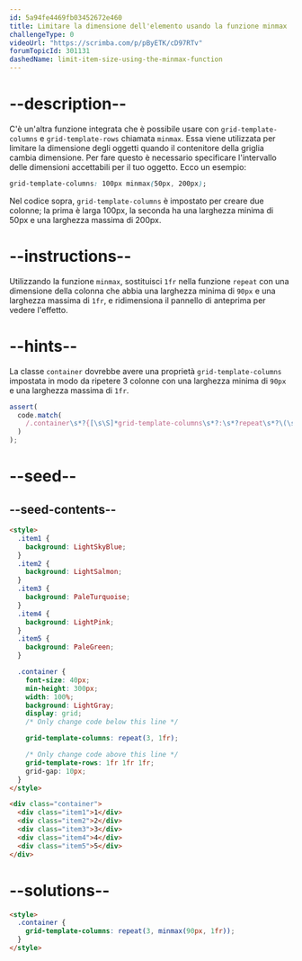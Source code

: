 ```yaml
---
id: 5a94fe4469fb03452672e460
title: Limitare la dimensione dell'elemento usando la funzione minmax
challengeType: 0
videoUrl: "https://scrimba.com/p/pByETK/cD97RTv"
forumTopicId: 301131
dashedName: limit-item-size-using-the-minmax-function
---
```


# --description--

C'è un'altra funzione integrata che è possibile usare con `grid-template-columns` e `grid-template-rows` chiamata `minmax`. Essa viene utilizzata per limitare la dimensione degli oggetti quando il contenitore della griglia cambia dimensione. Per fare questo è necessario specificare l'intervallo delle dimensioni accettabili per il tuo oggetto. Ecco un esempio:

```css
grid-template-columns: 100px minmax(50px, 200px);
```

Nel codice sopra, `grid-template-columns` è impostato per creare due colonne; la prima è larga 100px, la seconda ha una larghezza minima di 50px e una larghezza massima di 200px.

# --instructions--

Utilizzando la funzione `minmax`, sostituisci `1fr` nella funzione `repeat` con una dimensione della colonna che abbia una larghezza minima di `90px` e una larghezza massima di `1fr`, e ridimensiona il pannello di anteprima per vedere l'effetto.

# --hints--

La classe `container` dovrebbe avere una proprietà `grid-template-columns` impostata in modo da ripetere 3 colonne con una larghezza minima di `90px` e una larghezza massima di `1fr`.

```js
assert(
  code.match(
    /.container\s*?{[\s\S]*grid-template-columns\s*?:\s*?repeat\s*?\(\s*?3\s*?,\s*?minmax\s*?\(\s*?90px\s*?,\s*?1fr\s*?\)\s*?\)\s*?;[\s\S]*}/gi
  )
);
```

# --seed--

## --seed-contents--

```html
<style>
  .item1 {
    background: LightSkyBlue;
  }
  .item2 {
    background: LightSalmon;
  }
  .item3 {
    background: PaleTurquoise;
  }
  .item4 {
    background: LightPink;
  }
  .item5 {
    background: PaleGreen;
  }

  .container {
    font-size: 40px;
    min-height: 300px;
    width: 100%;
    background: LightGray;
    display: grid;
    /* Only change code below this line */

    grid-template-columns: repeat(3, 1fr);

    /* Only change code above this line */
    grid-template-rows: 1fr 1fr 1fr;
    grid-gap: 10px;
  }
</style>

<div class="container">
  <div class="item1">1</div>
  <div class="item2">2</div>
  <div class="item3">3</div>
  <div class="item4">4</div>
  <div class="item5">5</div>
</div>
```

# --solutions--

```html
<style>
  .container {
    grid-template-columns: repeat(3, minmax(90px, 1fr));
  }
</style>
```
